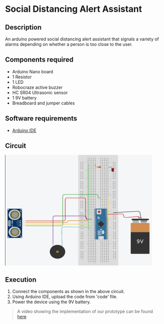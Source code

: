 Social Distancing Alert Assistant
=============

## Description
An arduino powered social distancing alert assistant that signals a variety of alarms depending on whether a person is too close to the user.

## Components required
* Arduino Nano board
* 1 Resistor
* 1 LED
* Robocraze active buzzer
* HC SR04 Ultrasonic sensor
* 1 9V battery
* Breadboard and jumper cables

## Software requirements
* [Arduino IDE](https://www.arduino.cc/en/software)

## Circuit
<img src = "https://github.com/TheGupta2012/Social-Distance-Alert-System/blob/master/circuit.jpg" width = 480px height = 360px>

## Execution
1. Connect the components as shown in the above circuit.
2. Using Arduino IDE, upload the code from 'code' file.
3. Power the device using the 9V battery.

> A video showing the implementation of our prototype can be found [here](https://www.youtube.com/watch?v=4-6MisTKQ4I&feature=youtu.be)


